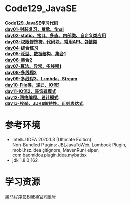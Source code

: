 # Code129_JavaSE
**Code129_JavaSE学习代码**  
[**day01-封装复习、继承、final**](https://github.com/LMWC/Code129_JavaSE/tree/master/day01/src/com)  
[**day02-static、接口、多态、内部类、自定义类应用**](https://github.com/LMWC/Code129_JavaSE/tree/master/day02/src/com)  
[**day03-权限修饰符、代码块、常用API、包装类**](https://github.com/LMWC/Code129_JavaSE/tree/master/day03/src/com)  
[**day04-综合练习**](https://github.com/LMWC/Code129_JavaSE/tree/master/day04/src/com/itheima)  
[**day05-泛型、数据结构、集合1**](https://github.com/LMWC/Code129_JavaSE/tree/master/day05/src/com)  
[**day06-集合2**](https://github.com/LMWC/Code129_JavaSE/tree/master/day06/src/com)  
[**day07-算法、异常、多线程1**](https://github.com/LMWC/Code129_JavaSE/tree/master/day07/src/com)  
[**day08-多线程2**](https://github.com/LMWC/Code129_JavaSE/tree/master/day08/src/com)  
[**day09-多线程3、Lambda、Stream**](https://github.com/LMWC/Code129_JavaSE/tree/master/day09/src/com)  
[**day10-File类、递归、IO流1**](https://github.com/LMWC/Code129_JavaSE/tree/master/day10)  
[**day11-IO流2、装饰者模式**](https://github.com/LMWC/Code129_JavaSE/tree/master/day11)  
[**day12-网络编程、设计模式**](https://github.com/LMWC/Code129_JavaSE/tree/master/day12)  
[**day13-枚举、JDK8新特性、正则表达式**](https://github.com/LMWC/Code129_JavaSE/tree/master/day13/src/com)  



**参考环境**
=========================
- IntelliJ IDEA 2020.1.3 (Ultimate Edition)  
  Non-Bundled Plugins: JBLJavaToWeb, Lombook Plugin, mobi.hsz.idea.gitignore, MavenRunHelper,        com.baomidou.plugin.idea.mybatisx
- jdk 1.8.0_162



**学习资源**
=========================
[黑马程序员BiliBili官方账号](https://space.bilibili.com/37974444)
